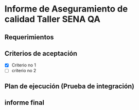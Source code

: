 # Informe de Aseguramiento de calidad Taller SENA QA

## Requerimientos 
## Criterios de aceptación

- [x] Criterio no 1
- [ ] criterio no 2
      
## Plan de ejecución (Prueba de integración)
## informe final 
